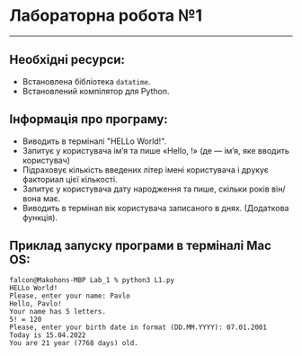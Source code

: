 # **Лабораторна робота №1**

---

## Необхідні ресурси:

- Встановлена бібліотека `datatime`.
- Встановлений компілятор для Python.

## Інформація про програму:

- Виводить в терміналі "HELLo World!".
- Запитує у користувача ім’я та пише «Hello, <name>!» (де <name> — ім’я, яке вводить користувач)
- Підраховує кількість введених літер імені користувача і друкує факториал цієї кількості.
- Запитує у користувача дату народження та пише, скільки років він/вона має.
- Виводить в термінал вік користувача записаного в днях. (Додаткова функція).

## Приклад запуску програми в терміналі Mac OS:

```
falcon@Makohons-MBP Lab_1 % python3 L1.py
HELLo World!
Please, enter your name: Pavlo
Hello, Pavlo!
Your name has 5 letters.
5! = 120
Please, enter your birth date in format (DD.MM.YYYY): 07.01.2001
Today is 15.04.2022
You are 21 year (7768 days) old.
```
